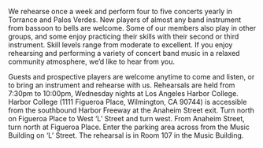 We rehearse once a week and perform four to five concerts yearly in Torrance and Palos Verdes. New players of almost any band instrument from bassoon to bells are welcome. Some of our members also play in other groups, and some enjoy practicing their skills with their second or third instrument.  Skill levels range from moderate to excellent. If you enjoy rehearsing and performing a variety of concert band music in a relaxed community atmosphere, we’d like to hear from you.

Guests and prospective players are welcome anytime to come and listen, or to bring an instrument and rehearse with us. Rehearsals are held from 7:30pm to 10:00pm, Wednesday nights at Los Angeles Harbor College.  Harbor College (1111 Figueroa Place, Wilmington, CA 90744) is accessible from the southbound Harbor Freeway at the Anaheim Street exit.  Turn north on Figueroa Place to West ‘L’ Street and turn west.  From Anaheim Street, turn north at Figueroa Place.   Enter the parking area across from the Music Building on ‘L’ Street.  The rehearsal is in Room 107 in the Music Building.
